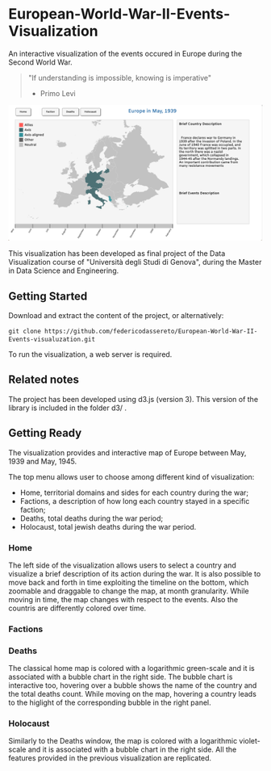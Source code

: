 # European-World-War-II-Events-Visualization

An interactive visualization of the events occured in Europe during the Second World War.

> "If understanding is impossible, knowing is imperative"
> - Primo Levi

![Alt text](home.png?raw=true "Home visualization")

This visualization has been developed as final project of the Data Visualization course of "Università degli Studi di Genova", during the Master in Data Science and Engineering.


## Getting Started

Download and extract the content of the project, or alternatively:

```
git clone https://github.com/federicodassereto/European-World-War-II-Events-visualuzation.git
```

To run the visualization, a web server is required.

## Related notes

The project has been developed using d3.js (version 3). This version of the library is included in the folder d3/ .


## Getting Ready

The visualization provides and interactive map of Europe between May, 1939 and May, 1945.

The top menu allows user to choose among different kind of visualization:
  * Home, territorial domains and sides for each country during the war;
  * Factions, a description of how long each country stayed in a specific faction;
  * Deaths, total deaths during the war period;
  * Holocaust, total jewish deaths during the war period.


### Home
The left side of the visualization allows users to select a country and visualize a brief description of its action during the war. It is also possible to move back and forth in time exploiting the timeline on the bottom, which zoomable and draggable to change the map, at month granularity. While moving in time, the map changes with respect to the events. Also the countris are differently colored over time.

### Factions

### Deaths
The classical home map is colored with a logarithmic green-scale and it is associated with a bubble chart in the right side. The bubble chart is interactive too, hovering over a bubble shows the name of the country and the total deaths count. While moving on the map, hovering a country leads to the higlight of the corresponding bubble in the right panel.

### Holocaust
Similarly to the Deaths window, the map is colored with a logarithmic violet-scale and it is associated with a bubble chart in the right side. All the features provided in the previous visualization are replicated.
